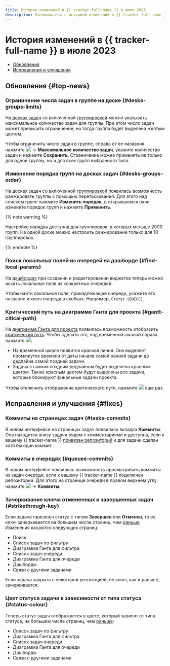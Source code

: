 ```yaml
---
title: История изменений в {{ tracker-full-name }} в июле 2023
description: Ознакомьтесь с историей изменений в {{ tracker-full-name }} за июль 2023.
---
```


# История изменений в {{ tracker-full-name }} в июле 2023

* [Обновления](#top-news)
* [Исправления и улучшения](#fixes)

## Обновления {#top-news}

### Ограничение числа задач в группе на доске {#desks-groups-limits}

На [досках задач](../manager/agile-new.md) со включенной [группировкой](../manager/agile-new-issues.md#group) можно указывать максимальное количество задач для группы. При этом число задач может превысить ограничение, но тогда группа будет выделена желтым цветом.

Чтобы ограничить число задач в группе, справа от ее названия нажмите ![](../../_assets/tracker/svg/actions.svg) → **Максимальное количество задач**, укажите количество задач и нажмите **Сохранить**. Ограничение можно применять не только для одной группы, но и для всех групп выбранного типа.

### Изменение порядка групп на досках задач {#desks-groups-order}

На досках задач со включенной [группировкой](../manager/agile-new-issues.md#group) появилась возможность ранжировать группы с помощью перетаскивания. Для этого над списком групп нажмите **Изменить порядок**, в открывшемся окне измените порядок групп и нажмите **Применить**.

{% note warning %}

Настройка порядка доступна для группировок, в которых меньше 2000 групп. На одной доске можно настроить ранжирование только для 10 группировок.

{% endnote %}

### Поиск локальных полей из очередей на дашборде {#find-local-params}

На [дашбордах](../user/dashboard.md) при создании и редактировании виджетов теперь можно искать локальные поля из конкретных очередей.

Чтобы найти локальное поле, принадлежащее очереди, укажите его название и ключ очереди в скобках. Например, `Статус (QUEUE)`.

### Критический путь на диаграмме Ганта для проекта {#gantt-citical-path}

На [диаграмме Ганта для проекта](../gantt/project.md) появилась возможность отобразить [критический путь](../gantt/project.md#critical-path). Чтобы сделать это, над временной шкалой справа нажмите ![](../../_assets/tracker/svg/gantt-critical-path.svg):

* На временной шкале появится красная линия. Она выделяет промежуток времени от даты начала самой ранней задачи до дедлайна самой поздней задачи.
* Задача с самым поздним дедлайном будет выделена красным цветом. Также красным цветом будут выделены все задачи, которые блокируют финальные задачи проекта.

Чтобы отключить отображение критического пути, нажмите ![](../../_assets/tracker/svg/gantt-critical-path.svg) еще раз.

## Исправления и улучшения {#fixes}

### Коммиты на страницах задач {#tasks-commits}

В новом интерфейсе на страницах задач появилась вкладка **Коммиты**. Она находится внизу задачи рядом с комментариями и доступна, если к вашему {{ tracker-name }} [привязан репозиторий](../user/add-repository.md) и для задачи сделан хотя бы один коммит.

### Коммиты в очередях {#queues-commits}

В новом интерфейсе появилась возможность просматривать коммиты из задач очереди, если к вашему {{ tracker-name }} подключен репозиторий. Для этого на странице очереди в правом верхнем углу нажмите ![](../../_assets/tracker/svg/actions.svg) → **Коммиты**.

### Зачеркивание ключа отмененных и завершенных задач {#strikethrough-key}

Если задаче присвоен статус с типом **Завершен** или **Отменен**, то ее ключ зачеркивается на большем числе страниц, чем [раньше](2306.md#strikethrough-key). Изменения касаются следующих страниц:

* Поиск
* Список задач по фильтру
* Диаграмма Ганта для фильтра
* Список задач очереди
* Диаграмма Ганта для очереди
* Дашборды
* Связи с другими задачами

Если задача закрыта с некоторой резолюцией, ее ключ, как и раньше, зачеркивается.

### Цвет статуса задачи в зависимости от типа статуса {#status-colour}

Теперь статус задач отображается в цвете, который зависит от типа статуса, на большем числе страниц, чем [раньше](2306.md#{#gantt-colour-status}):

* Список задач по фильтру
* Диаграмма Ганта для фильтра
* Список задач очереди
* Диаграмма Ганта для очереди
* Дашборды
* Связи с другими задачами